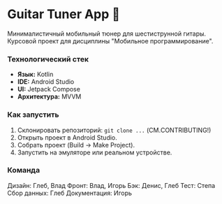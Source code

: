 # Guitar Tuner App 🎸

Минималистичный мобильный тюнер для шестиструнной гитары. Курсовой проект для дисциплины "Мобильное программирование".

### Технологический стек
*   **Язык:** Kotlin
*   **IDE:** Android Studio
*   **UI:** Jetpack Compose
*   **Архитектура:** MVVM

### Как запустить
1.  Склонировать репозиторий: `git clone ...` (СМ.CONTRIBUTING!)
2.  Открыть проект в Android Studio.
3.  Собрать проект (Build -> Make Project).
4.  Запустить на эмуляторе или реальном устройстве.

### Команда
Дизайн: Глеб, Влад
Фронт: Влад, Игорь
Бэк: Денис, Глеб
Тест: Степа
Сбор данных: Глеб
Документация: Игорь
